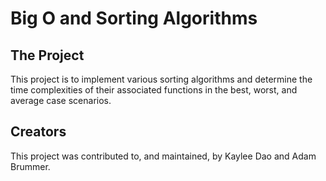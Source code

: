 # Big O and Sorting Algorithms

## The Project
This project is to implement various sorting algorithms and determine the time
complexities of their associated functions in the best, worst, and average
case scenarios.

## Creators
This project was contributed to, and maintained, by Kaylee Dao and
Adam Brummer.
